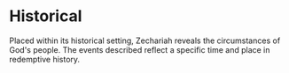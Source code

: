# Historical

Placed within its historical setting, Zechariah reveals the circumstances of God's people. The events described reflect a specific time and place in redemptive history.

